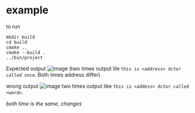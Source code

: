 # example

to run
```
mkdir build
cd build
cmake ..
cmake --build .
../bin/project
```

Expected output
![image](https://user-images.githubusercontent.com/31745527/169374657-d4fc4eb0-339c-48b9-9b04-b313a4aa7ad8.png)
(two times output lile ```this is <address> dctor called once```. Both times address differ)
 
wrong output 
![image](https://user-images.githubusercontent.com/31745527/169375069-18e15512-9462-4ba0-aea3-7a18cd852442.png)
two times output like ```this is <addess> dctor called <word>```. <address> both time is the same, <word> changes
